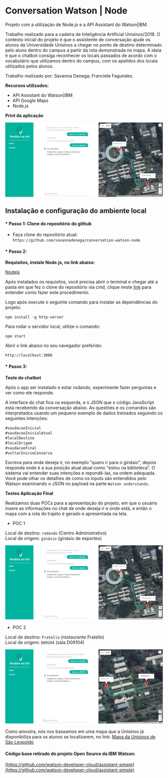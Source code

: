 # Conversation Watson | Node 

Projeto com a utilização de Node.js e a API Assistant do Watson|IBM.

Trabalho realizado para a cadeira de Inteligência Artificial Unisinos/2018.
O contexto inicial do projeto é que o assistente de conversação ajude os alunos da Universidade Unisinos a chegar no ponto de destino determinado pelo aluno dentro do campus a partir da rota demonstrada no mapa.
A ideia é que o chatbot consiga reconhecer os locais passados de acordo com o vocabulário que utilizamos dentro do campus, com os apelidos dos locais utilizados pelos alunos.

Trabalho realizado por: Savanna Denega; Franciele Fagundes.

**Recursos utilizados:**

* API Assistant do Watson|IBM
* API Google Maps
* Node.js

**Print da aplicação**

![PrintDaAplicacao](readme_images/TelaAtual-POC-1.png)


## Instalação e configuração do ambiente local

#### * Passo 1: Clone do repositório do github

- Faça clone do repositório atual: `https://github.com/savannadenega/conversation-watson-node`

#### * Passo 2:

**Requisitos, instale Node.js, no link abaixo:**

[Nodejs](https://nodejs.org/en/download/)

Após instalados os requisitos, você precisa abrir o terminal e chegar 
até a pasta em que fez o clone do repositório via cmd,
clique neste [link](https://medium.com/@adsonrocha/como-abrir-e-navegar-entre-pastas-com-o-prompt-de-comandos-do-windows-10-68750eae8f47) para entender como fazer este procedimento.

Logo após execute o seguinte comando para instalar as dependências do projeto:

```
npm install -g http-server
```

Para rodar o servidor local, utilize o comando:

```
npm start
```

Abrir o link abaixo no seu navegador preferido:

```
http://localhost:3000
```

#### * Passo 3:

**Teste do chatbot**

Após o app ser instalado e estar rodando, experimente fazer perguntas e ver como ele responde.

A interface do chat fica na esquerda, e o JSON que o código JavaScript está recebendo da conversação abaixo.
As questões e os comandos são interpretados usando um pequeno exemplo de dados treinados seguindo os seguintes intenções:

```
#saudacaoInicial  
#saudacaoInicialAtual  
#localDestino  
#localOrigem  
#saudacaoFinal  
#voltarInicioConversa  
```

Escreva para onde deseja ir, no exemplo "quero ir para o ginásio", depois responda onde é a sua posição atual atual como "estou na biblioteca".
O sistema vai entender suas intenções e repondê-las, na ordem adequada. Você pode olhar os detalhes de como os inputs são entendidos pelo Watson examinando o JSON no payload na parte `Watson understands`.

**Testes Aplicação Final**

Realizamos duas POCs para a apresentação do projeto, em que o usuário insere as informações no chat de onde deseja ir e onde está, e então o mapa com a rota do trajeto é gerado e apresentada na tela.

* POC 1

Local de destino: `redondo` (Centro Administrativo)  
Local de origem: `ginásio` (ginásio de esportes)

![PrintDaAplicacao-POC-1](readme_images/TelaAtual-POC-1.png)

* POC 2

Local de destino: `Fratello` (restaurante Fratello)  
Local de origem: `D09104` (sala D09104)

![PrintDaAplicacao-POC-2](readme_images/TelaAtual-POC-2.png)


Como amostra, nós nos baseamos em uma mapa que a Unisinos já disponibiliza para os alunos se localizarem, no link: [Mapa da Unisinos de São Leopoldo](http://www.unisinos.br/mapa/localiza-se-campus-sao-leopoldo.php)


#### Código base retirado do projeto Open Source da IBM Watson:

[https://github.com/watson-developer-cloud/assistant-simple](https://github.com/watson-developer-cloud/assistant-simple)





